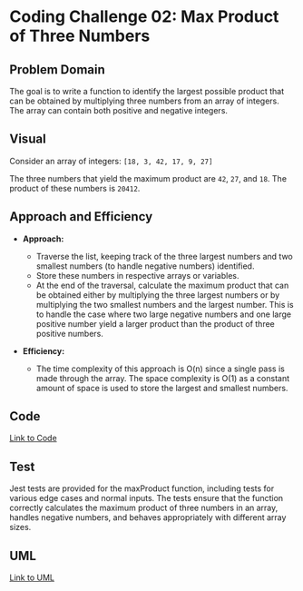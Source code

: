 # Coding Challenge 02: Max Product of Three Numbers

## Problem Domain

The goal is to write a function to identify the largest possible product that can be obtained by multiplying three numbers from an array of integers. The array can contain both positive and negative integers.

## Visual

Consider an array of integers: `[18, 3, 42, 17, 9, 27]`

The three numbers that yield the maximum product are `42`, `27`, and `18`. The product of these numbers is `20412`.

## Approach and Efficiency

- **Approach:**

  - Traverse the list, keeping track of the three largest numbers and two smallest numbers (to handle negative numbers) identified.
  - Store these numbers in respective arrays or variables.
  - At the end of the traversal, calculate the maximum product that can be obtained either by multiplying the three largest numbers or by multiplying the two smallest numbers and the largest number. This is to handle the case where two large negative numbers and one large positive number yield a larger product than the product of three positive numbers.

- **Efficiency:**

  - The time complexity of this approach is O(n) since a single pass is made through the array. The space complexity is O(1) as a constant amount of space is used to store the largest and smallest numbers.

## Code

[Link to Code](./maxProduct.js)

## Test

Jest tests are provided for the maxProduct function, including tests for various edge cases and normal inputs. The tests ensure that the function correctly calculates the maximum product of three numbers in an array, handles negative numbers, and behaves appropriately with different array sizes.

## UML

[Link to UML](./maxProduct.jpeg)
